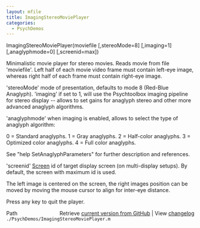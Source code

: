 ```yaml
---
layout: mfile
title: ImagingStereoMoviePlayer
categories:
  - PsychDemos
---
```


ImagingStereoMoviePlayer\(moviefile \[,stereoMode=8\] \[,imaging=1\] \[,anaglyphmode=0\] \[,screenid=max\]\)

Minimalistic movie player for stereo movies. Reads movie from file
'moviefile'. Left half of each movie video frame must contain left\-eye
image, whereas right half of each frame must contain right\-eye image.

'stereoMode' mode of presentation, defaults to mode 8 \(Red\-Blue
Anaglyph\). 'imaging' if set to 1, will use the Psychtoolbox imaging
pipeline for stereo display \-\- allows to set gains for anaglyph stereo
and other more advanced anaglyph algorithms.

'anaglyphmode' when imaging is enabled, allows to select the type of
anaglyph algorithm:

0 = Standard anaglyphs.
1 = Gray anaglyphs.
2 = Half\-color anaglyphs.
3 = Optimized color anaglyphs.
4 = Full color anaglyphs.

See "help SetAnaglyphParameters" for further description and references.

'screenid' [Screen](/docs/Screen) id of target display screen \(on multi\-display setups\).
By default, the screen with maximum id is used.

The left image is centered on the screen, the right images position can
be moved by moving the mouse cursor to align for inter\-eye distance.

Press any key to quit the player.


<div class="code_header" style="text-align:right;">
  <span style="float:left;">Path&nbsp;&nbsp;</span> <span class="counter">Retrieve <a href=
  "https://raw.github.com/Psychtoolbox-3/Psychtoolbox-3/beta/./PsychDemos/ImagingStereoMoviePlayer.m">current version from GitHub</a> | View <a href=
  "https://github.com/Psychtoolbox-3/Psychtoolbox-3/commits/beta/./PsychDemos/ImagingStereoMoviePlayer.m">changelog</a></span>
</div>
<div class="code">
  <code>./PsychDemos/ImagingStereoMoviePlayer.m</code>
</div>
